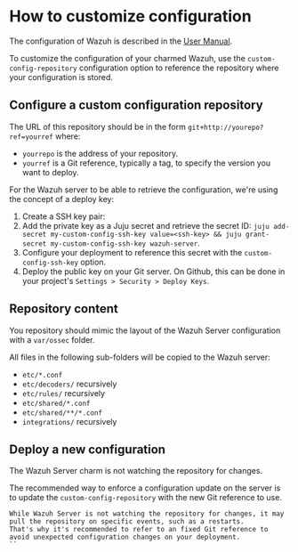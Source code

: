 # How to customize configuration

The configuration of Wazuh is described in the [User Manual](https://documentation.wazuh.com/current/user-manual/).

To customize the configuration of your charmed Wazuh, use the `custom-config-repository` configuration option to reference the repository where your configuration is stored.

## Configure a custom configuration repository

The URL of this repository should be in the form `git+http://yourepo?ref=yourref` where:

- `yourrepo` is the address of your repository.
- `yourref` is a Git reference, typically a tag, to specify the version you want to deploy.

For the Wazuh server to be able to retrieve the configuration, we're using the concept of a deploy key:

1. Create a SSH key pair:
2. Add the private key as a Juju secret and retrieve the secret ID: `juju add-secret my-custom-config-ssh-key value=<ssh-key> && juju grant-secret my-custom-config-ssh-key wazuh-server`.
3. Configure your deployment to reference this secret with the `custom-config-ssh-key` option.
4. Deploy the public key on your Git server. On Github, this can be done in your project's `Settings > Security > Deploy Keys`.

## Repository content

You repository should mimic the layout of the Wazuh Server configuration with a `var/ossec` folder.

All files in the following sub-folders will be copied to the Wazuh server:

- `etc/*.conf`
- `etc/decoders/` recursively
- `etc/rules/` recursively
- `etc/shared/*.conf`
- `etc/shared/**/*.conf`
- `integrations/` recursively

## Deploy a new configuration

The Wazuh Server charm is not watching the repository for changes.

The recommended way to enforce a configuration update on the server is to update the `custom-config-repository` with the new Git reference to use.

```{note}
While Wazuh Server is not watching the repository for changes, it may pull the repository on specific events, such as a restarts.
That's why it's recommended to refer to an fixed Git reference to avoid unexpected configuration changes on your deployment.
``
